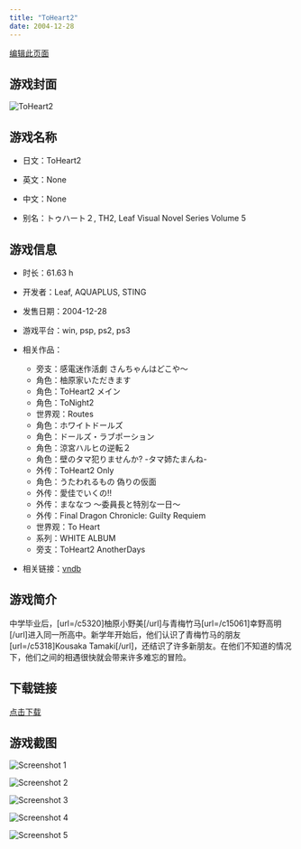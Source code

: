 ```yaml
---
title: "ToHeart2"
date: 2004-12-28
---
```

[编辑此页面](https://github.com/ACG-3/ADV3-source/blob/main/source/_posts/games/ToHeart2.md)

## 游戏封面

![ToHeart2](https%3A//pan.timero.xyz/onedrive/img_lib_001/ToHeart2_cover.avif)


## 游戏名称

- 日文：ToHeart2
- 英文：None
- 中文：None

- 别名：トゥハート２, TH2, Leaf Visual Novel Series Volume 5


## 游戏信息

- 时长：61.63 h
- 开发者：Leaf, AQUAPLUS, STING
- 发售日期：2004-12-28
- 游戏平台：win, psp, ps2, ps3
- 相关作品：
   - 旁支：感電迷作活劇 さんちゃんはどこや～
   - 角色：柚原家いただきます
   - 角色：ToHeart2 メイン
   - 角色：ToNight2
   - 世界观：Routes
   - 角色：ホワイトドールズ
   - 角色：ドールズ・ラブポーション
   - 角色：涼宮ハルヒの逆転２
   - 角色：壁のタマ犯りませんか? -タマ姉たまんね-
   - 外传：ToHeart2 Only
   - 角色：うたわれるもの 偽りの仮面
   - 外传：愛佳でいくの!!
   - 外传：まななつ ～委員長と特別な一日～
   - 外传：Final Dragon Chronicle: Guilty Requiem
   - 世界观：To Heart
   - 系列：WHITE ALBUM
   - 旁支：ToHeart2 AnotherDays

- 相关链接：[vndb](https://vndb.org/v20)


## 游戏简介

中学毕业后，[url=/c5320]柚原小野美[/url]与青梅竹马[url=/c15061]幸野高明[/url]进入同一所高中。新学年开始后，他们认识了青梅竹马的朋友 [url=/c5318]Kousaka Tamaki[/url]，还结识了许多新朋友。在他们不知道的情况下，他们之间的相遇很快就会带来许多难忘的冒险。




## 下载链接

[点击下载](https://pan.timero.xyz/onedrive/adv_lib_001/ToHeart2)


## 游戏截图


![Screenshot 1](https%3A//pan.timero.xyz/onedrive/img_lib_001/ToHeart2_Screenshot_1.avif)

![Screenshot 2](https%3A//pan.timero.xyz/onedrive/img_lib_001/ToHeart2_Screenshot_2.avif)

![Screenshot 3](https%3A//pan.timero.xyz/onedrive/img_lib_001/ToHeart2_Screenshot_3.avif)

![Screenshot 4](https%3A//pan.timero.xyz/onedrive/img_lib_001/ToHeart2_Screenshot_4.avif)

![Screenshot 5](https%3A//pan.timero.xyz/onedrive/img_lib_001/ToHeart2_Screenshot_5.avif)


